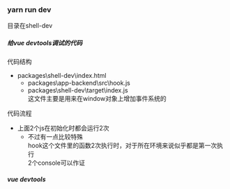 



### yarn run dev

目录在shell-dev

##### 给vue devtools调试的代码



代码结构

- packages\shell-dev\index.html  
  - packages\app-backend\src\hook.js
  - packages\shell-dev\target\index.js  
    这文件主要是用来在window对象上增加事件系统的



代码流程

- 上面2个js在初始化时都会运行2次  
  - 不过有一点比较特殊  
    hook这个文件里的函数2次执行时，对于所在环境来说似乎都是第一次执行  
    2个console可以作证





##### vue devtools